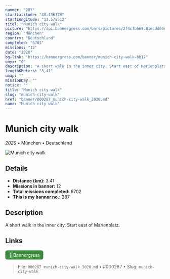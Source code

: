 ```yaml
---
nummer: "287"
startLatitude: "48.136378"
startLongitude: "11.578512"
titel: "Munich city walk"
picture: "https://api.bannergress.com/bnrs/pictures/2f4cfb669c81ecdd60c8625a9dc27fea"
region: "München"
country: "Deutschland"
completed: "6702"
missions: "12"
date: "2020"
bg-link: "https://bannergress.com/banner/munich-city-walk-bb17"
onyx: "0"
description: "A short walk in the inner city. Start east of Marienplatz."
lengthKMeters: "3,41"
umap: ""
missionDay: ""
notice: ""
title: "Munich city walk"
slug: "munich-city-walk"
href: "banner/000287_munich-city-walk_2020.md"
name: "Munich city walk"
---
```

# Munich city walk

*2020* • München • Deutschland

![Munich city walk](https://api.bannergress.com/bnrs/pictures/2f4cfb669c81ecdd60c8625a9dc27fea)



## Details
- **Distance (km):** 3.41
- **Missions in banner:** 12
- **Total missions completed:** 6702
- **This is my banner no.:** 287



## Description
A short walk in the inner city. Start east of Marienplatz.



## Links
<a href="https://bannergress.com/banner/munich-city-walk-bb17" target="_blank" style="display:inline-block;margin-right:8px;padding:6px 12px;background:#3c8b3c;color:#fff;text-decoration:none;border-radius:6px;">🔗 Bannergress</a>



> File: `000287_munich-city-walk_2020.md` • #000287 • Slug: `munich-city-walk`
